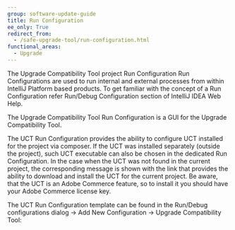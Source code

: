 ```yaml
---
group: software-update-guide
title: Run Configuration
ee_only: True
redirect_from:
  - /safe-upgrade-tool/run-configuration.html
functional_areas:
  - Upgrade
---
```


The Upgrade Compatibility Tool project Run Configuration
Run Configurations are used to run internal and external processes from within IntelliJ Platform based products. To get familiar with the concept of a Run Configuration refer Run/Debug Configuration section of IntelliJ IDEA Web Help.

The Upgrade Compatibility Tool Run Configuration is a GUI for the Upgrade Compatibility Tool.

The UCT Run Configuration provides the ability to configure UCT installed for the project via composer. If the UCT was installed separately (outside the project), such UCT executable can also be chosen in the dedicated Run Configuration. In the case when the UCT was not found in the current project, the corresponding message is shown with the link that provides the ability to download and install the UCT for the current project. Be aware, that the UCT is an Adobe Commerce feature, so to install it you should have your Adobe Commerce license key.

The UCT Run Configuration template can be found in the Run/Debug configurations dialog -> Add New Configuration -> Upgrade Compatibility Tool: